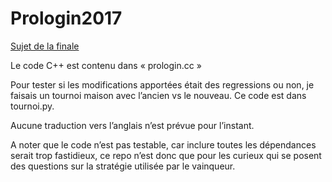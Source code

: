 # Prologin2017 

[Sujet de la finale](https://prologin.org/static/archives/2017/finale/sujet/tabulaprologina.pdf)

Le code C++ est contenu dans « prologin.cc »

Pour tester si les modifications apportées était des regressions ou non, je faisais un tournoi maison avec l’ancien vs le nouveau. Ce code est dans tournoi.py.

Aucune traduction vers l’anglais n’est prévue pour l’instant.

A noter que le code n’est pas testable, car inclure toutes les dépendances serait trop fastidieux, ce repo n’est donc que pour les curieux qui se posent des questions sur la stratégie utilisée par le vainqueur.
